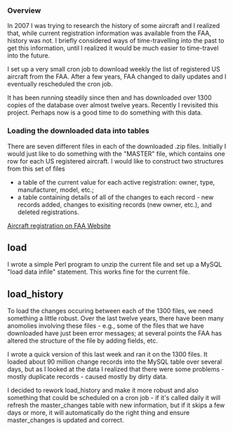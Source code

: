 ### Overview
In 2007 I was trying to research the history of some aircraft and I realized that, while current registration information was available from the FAA, history was not.  I briefly considered ways of time-travelling into the past to get this information, until I realized it would be much easier to time-travel into the future.

I set up a very small cron job to download weekly the list of registered US aircraft from the FAA.  After a few years, FAA changed to daily updates and I eventually rescheduled the cron job.

It has been running steadily since then and has downloaded over 1300 copies of the database over almost twelve years.  Recently I revisited this project.  Perhaps now is a good time to do something with this data.

### Loading the downloaded data into tables
There are seven different files in each of the downloaded .zip files.  Initially I would just like to do something with the "MASTER" file, which contains one row for each US registered aircraft.  I would like to construct two structures from this set of files
 -  a table of the current value for each active registration: owner, type, manufacturer, model, etc.;
 - a table containing details of all of the changes to each record - new records added, changes to exisiting records (new owner, etc.), and deleted registrations.

[Aircraft registration on FAA Website](http://www.faa.gov/licenses_certificates/aircraft_certification/aircraft_registry/releasable_aircraft_download/)

## load
I wrote a simple Perl program to unzip the current file and set up a MySQL "load data infile" statement.  This works fine for the current file. 
## load_history
To load the changes occuring between each of the 1300 files, we need something a little robust.  Over the last twelve years, there have been many anomolies involving these files - e.g., some of the files that we have downloaded have just been error messages; at several points the FAA has  altered the structure of the file by adding fields, etc.

I wrote a quick version of this last week and ran it on the 1300 files.  It loaded about 90 million change records into the MySQL table over several days, but as I looked at the data I realized that there were some problems - mostly duplicate records - caused mostly by dirty data.

I decided to rework load_history and make it more robust and also something that could be scheduled on a cron job - if it's called daily it will refresh the master_changes table with new information, but if it skips a few days or more, it will automatically do the right thing and ensure master_changes is updated and correct.
